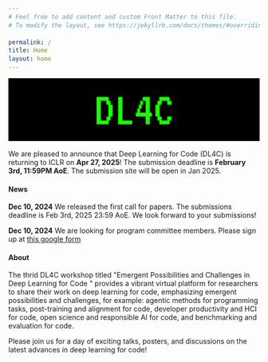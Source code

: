 ```yaml
---
# Feel free to add content and custom Front Matter to this file.
# To modify the layout, see https://jekyllrb.com/docs/themes/#overriding-theme-defaults

permalink: /
title: Home
layout: home
---
```



![](assets/img/dl4c_large_banner.jpg)



We are pleased to announce that Deep Learning for Code (DL4C) is returning to ICLR on **Apr 27, 2025**! The submission deadline is **February 3rd, 11:59PM AoE**. The submission site will be open in Jan 2025.


#### News

**Dec 10, 2024** We released the first call for papers. The submissions deadline is Feb 3rd, 2025 23:59 AoE. We look forward to your submissions!

**Dec 10, 2024** We are looking for program committee members. Please sign up at [this google form](https://docs.google.com/forms/d/e/1FAIpQLSc0jcjGpD31_AQ1ddFQ1YBQxqvjs7HBe-XL91N7Vu29GpPShg/viewform)



#### About

The thrid DL4C workshop titled "Emergent Possibilities and Challenges in Deep Learning for Code
" provides a vibrant virtual platform for researchers to share their work on deep learning for code, emphasizing emergent possibilities and challenges, for example: agentic methods for programming tasks, post-training and alignment for code, developer productivity and HCI for code, open science and responsible AI for code, and benchmarking and evaluation for code.

Please join us for a day of exciting talks, posters, and discussions on the latest advances in deep learning for code!

<!-- Our [call for papers](/callforpapers) is now open. Please submit your work by **February 3rd, 2023, 11:59 PM AoE**. -->

<!-- We are excited to announce our amazing [invited speakers](/speakers)! -->

<!-- The theme is quite easy to use if you're familiar with Jekyll. The following collections are implemented:
1. **Speakers**: Curate a [speaker list like this one](speakers) from a set of markdown files, one per speaker. Crops and displays images if available. Adds a short bio. See files in the `_speakers` directory for examples.
2. **Organizers**: Curate an organizer list from a set of markdown files, one per organizer. See files in the `_organizers` directory for examples.
3. **Schedule**: Curate a [schedule like this](schedule) from a set of markdown files, one per event (talk, panel, break, etc.). See files in the `_schedule` directory for examples. Schedule items are sorted by a `sequence_id` attribute.
4. **Papers**: Curate a [list of papers like this](papers) from a bunch of markdown files, one per paper. See files in the `_papers` directory for examples. Papers are sorted by a `sequence_id` attribute if specifed (else they are listed alphabetically).

> **NOTE:** The best way to use these is to turn feature on or off by editing the `collections` attribute in `_config.yml`.

If you experience issues or have cool features to add, feel free to [fork this template](). -->
